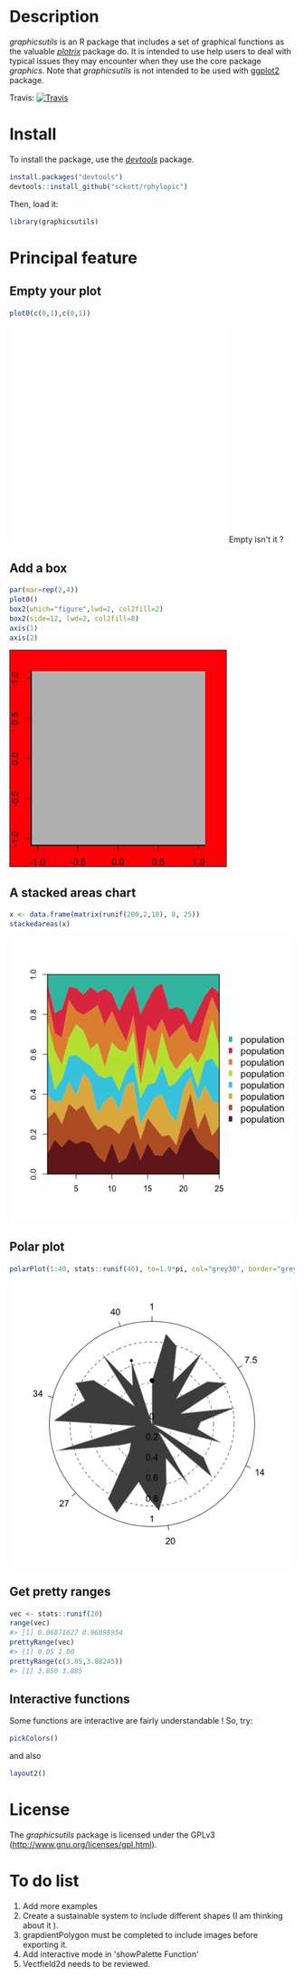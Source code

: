 Description
===========

*graphicsutils* is an R package that includes a set of graphical functions as the valuable [*plotrix*](http://cran.r-project.org/web/packages/plotrix/index.html) package do. It is intended to use help users to deal with typical issues they may encounter when they use the core package *graphics*. Note that *graphicsutils* is not intended to be used with [ggplot2](http://cran.r-project.org/web/packages/ggplot2/index.html) package.

Travis: [![Travis](https://travis-ci.org/KevCaz/graphicsutils.svg?branch=master)](https://travis-ci.org/KevCaz/graphicsutils)

Install
=======

To install the package, use the [*devtools*](http://cran.r-project.org/web/packages/devtools/index.html) package.

``` r
install.packages("devtools")
devtools::install_github("sckott/rphylopic")
```

Then, load it:

``` r
library(graphicsutils)
```

Principal feature
=================

Empty your plot
---------------

``` r
plot0(c(0,1),c(0,1))
```

![](inst/assets/img/unnamed-chunk-4-1.png) Empty isn't it ?

Add a box
---------

``` r
par(mar=rep(2,4))
plot0()
box2(which="figure",lwd=2, col2fill=2)
box2(side=12, lwd=2, col2fill=8)
axis(1)
axis(2)
```

![](inst/assets/img/unnamed-chunk-5-1.png)

A stacked areas chart
---------------------

``` r
x <- data.frame(matrix(runif(200,2,10), 8, 25))
stackedareas(x)
```

![](inst/assets/img/unnamed-chunk-6-1.png)

Polar plot
----------

``` r
polarPlot(1:40, stats::runif(40), to=1.9*pi, col="grey30", border="grey80")
```

![](inst/assets/img/unnamed-chunk-7-1.png)

Get pretty ranges
-----------------

``` r
vec <- stats::runif(20)
range(vec)
#> [1] 0.06871627 0.96098954
prettyRange(vec)
#> [1] 0.05 1.00
prettyRange(c(3.85,3.88245))
#> [1] 3.850 3.885
```

Interactive functions
---------------------

Some functions are interactive are fairly understandable ! So, try:

``` r
pickColors()
```

and also

``` r
layout2()
```

License
=======

The *graphicsutils* package is licensed under the GPLv3 (<http://www.gnu.org/licenses/gpl.html>).

To do list
==========

1.  Add more examples
2.  Create a sustainable system to include different shapes (I am thinking about it ).
3.  grapdientPolygon must be completed to include images before exporting it.
4.  Add interactive mode in 'showPalette Function'
5.  Vectfield2d needs to be reviewed.
